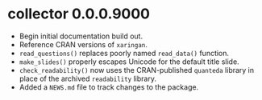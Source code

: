 # collector 0.0.0.9000

* Begin initial documentation build out.
* Reference CRAN versions of `xaringan`.
* `read_questions()` replaces poorly named `read_data()` function.
* `make_slides()` properly escapes Unicode for the default title slide.
* `check_readability()` now uses the CRAN-published `quanteda` library in 
place of the archived `readability` library.
* Added a `NEWS.md` file to track changes to the package.
